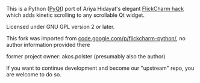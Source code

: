 
This is a Python ([PyQt](http://www.riverbankcomputing.co.uk/software/pyqt/intro)) port of Ariya Hidayat's elegant [FlickCharm hack](http://labs.trolltech.com/blogs/2008/11/15/flick-list-or-kinetic-scrolling/) which adds kinetic scrolling to any scrollable Qt widget.

Licensed under GNU GPL version 2 or later.

This fork was imported from [code.google.com/p/flickcharm-python/](https://code.google.com/p/flickcharm-python/), no author information provided there

former project owner: akos.polster (presumably also the author)

If you want to continue development and become our "upstream" repo, you are welcome to do so.
